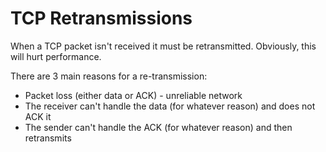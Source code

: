# TCP Retransmissions

When a TCP packet isn't received it must be retransmitted. Obviously, this will hurt performance.

There are 3 main reasons for a re-transmission:
* Packet loss (either data or ACK) - unreliable network
* The receiver can't handle the data (for whatever reason) and does not ACK it
* The sender can't handle the ACK (for whatever reason) and then retransmits
